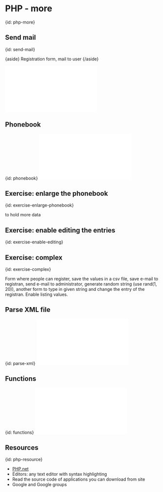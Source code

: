 # PHP - more
{id: php-more}

## Send mail
{id: send-mail}

{aside}
Registration form, mail to user
{/aside}

![](examples/intro/mail.php)


## Phonebook
{id: phonebook}
![](examples/intro/phonebook.php)


## Exercise: enlarge the phonebook
{id: exercise-enlarge-phonebook}

to hold more data



## Exercise: enable editing the entries
{id: exercise-enable-editing}


## Exercise: complex
{id: exercise-complex}

Form where people can register,
save the values in a csv file, save e-mail to registran,
send e-mail to administrator, generate random string
(use rand(1, 20)), another form to type
in given string and change the entry of the registran. Enable listing values.




## Parse XML file
{id: parse-xml}
![](examples/intro/parse_xml.php)


## Functions
{id: functions}
![](examples/intro/functions.php)


## Resources
{id: php-resource}

* [PHP.net](http://www.php.net/)
* Editors: any text editor with syntax highlighting
* Read the source code of applications you can download from site
* Google and Google groups




